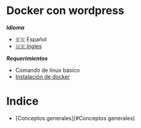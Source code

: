 # Docker con wordpress

***Idioma***
- 🇪🇸 Español
- [🇺🇸 Ingles](./README.md)

***Requerimientos***
- Comando de linux básico
- [Instalación de docker](https://docs.docker.com/get-docker/)

# Indice
- [Conceptos generales](#Conceptos generales)
